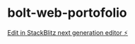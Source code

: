 # bolt-web-portofolio

[Edit in StackBlitz next generation editor ⚡️](https://stackblitz.com/~/github.com/fahmiarif/bolt-web-portofolio)